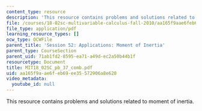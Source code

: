 ```yaml
---
content_type: resource
description: 'This resource contains problems and solutions related to moment of inertia. '
file: /courses/18-02sc-multivariable-calculus-fall-2010/aa165f9aae6feb69ee35572906a8e620_MIT18_02SC_pb_37_comb.pdf
file_type: application/pdf
learning_resource_types: []
ocw_type: OCWFile
parent_title: 'Session 52: Applications: Moment of Inertia'
parent_type: CourseSection
parent_uid: 71ab1fd2-8595-ea71-a49d-ec2a50b44b1f
resourcetype: Document
title: MIT18_02SC_pb_37_comb.pdf
uid: aa165f9a-ae6f-eb69-ee35-572906a8e620
video_metadata:
  youtube_id: null
---
```

This resource contains problems and solutions related to moment of inertia. 

